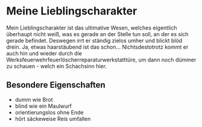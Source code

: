 # Meine Lieblingscharakter

Mein Lieblingscharakter ist das ultimative Wesen, welches eigentlich überhaupt nicht weiß, was es gerade an der Stelle tun soll, an der es sich gerade befindet. Deswegen irrt er ständig zielos umher und blickt blöd drein. Ja, etwas haarstäubend ist das schon...
Nichtsdestotrotz kommt er auch hin und wieder durch die Werksfeuerwehrfeuerlöscherreparaturwerkstatttüre, um dann noch dümmer zu schauen - welch ein Schachsinn hier.

## Besondere Eigenschaften
* dumm wie Brot
* blind wie ein Maulwurf
* orientierungslos ohne Ende
* hört säckeweise Reis umfallen

